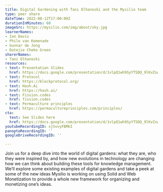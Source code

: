 ```yaml
---
title: Digital Gardening with Tani Olhanoski and the Mysilio team
type: peer share
dateTime: 2022-08-12T17:00:00Z
durationInMinutes: 60
imageSrc: https://mysilio.com/img/about/sky.jpg
learnerNames:
- Ian Davis
- Philo van Kemenade
- Gunnar de Jong
- Datejie Cheko Green
sharerNames:
- Tani Olhanoski
resources:
- text: Presentation Slides
  href: https://docs.google.com/presentation/d/1vlpQ1wh9SyYTSDQ_9lKvZsw9rE9Q3AjuYAGGl_f0RhA/edit#slide=id.g143f177aef7_0_116
- text: Protocol
  href: https://blockprotocol.org/
- text: Hash.Ai
  href: https://hash.ai/
- text: Fission.codes
  href: fission.codes
- text: Permaculture principles
  href: https://permacultureprinciples.com/principles/
cta:
  text: See Slides here
  href: https://docs.google.com/presentation/d/1vlpQ1wh9SyYTSDQ_9lKvZsw9rE9Q3AjuYAGGl_f0RhA/edit#slide=id.g143f177aef7_0_116
youtubeRecordingID: xjSvvyFBMkI
panoptoRecordingID: ''
googleDriveRecordingID: ''

---
```

Join us for a deep dive into the world of digital gardens: what they are, who they were inspired by, and how new evolutions in technology are changing how we can think about building these tools for knowledge management. We’ll explore some existing examples of digital gardens and take a peek at some of the new ideas Mysilio is working on using Solid and Web Monetization to provide a whole new framework for organizing and monetizing one’s ideas.